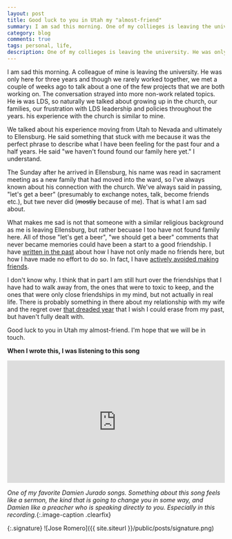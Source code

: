 ```yaml
---
layout: post
title: Good luck to you in Utah my "almost-friend"
summary: I am sad this morning. One of my collieges is leaving the university. He was only here for three years and we rarely worked together. We met a couple of weeks ago to talk about a project of remorse over having stolen it, I was grateful to have found the Black Crowes because of it.
category: blog
comments: true
tags: personal, life,
description: One of my collieges is leaving the university. He was only here for three years and we rarely worked together. We met a couple of weeks ago to talk about a project that we are both working on and the conversation strayed into more non-work related topics.
---
```


I am sad this morning. A colleague of mine is leaving the university. He was only here for three years and though we rarely worked together, we met a couple of weeks ago to talk about a one of the few projects that we are both working on. The conversation strayed into more non-work related topics. He <strike>is</strike> was LDS, so naturally we talked about growing up in the church, our families, our frustration with LDS leadership and policies throughout the years. his experience with the church is similar to mine. 

We talked about his experience moving from Utah to Nevada and ultimately to Ellensburg. He said something that stuck with me because it was the perfect phrase to describe what I have been feeling for the past four and a half years. He said "we haven't found found our family here yet." I understand.

The Sunday after he arrived in Ellensburg, his name was read in sacrament meeting as a new family that had moved into the ward, so I've always known about his connection with the church. We've always said in passing, "let's get a beer" (presumably to exchange notes, talk, become friends etc.), but twe never did (<strike>mostly</strike> because of me). That is what I am sad about.

What makes me sad is not that someone with a similar religious background as me is leaving Ellensburg, but rather becuase I too have not found family here. All of those "let's get a beer", "we should get a beer" comments that never became memories could have been a start to a good friendship. I have [written in the past](http://martyromero.me/fall-reflections-one-nine) about how I have not only made no friends here, but how I have made no effort to do so. In fact, I have [actively avoided making friends](http://martyromero.me/depression-loneliness-and-guilt).

I don't know why. I think that in part I am still hurt over the friendships that I have had to walk away from, the ones that were to toxic to keep, and the ones that were only close friendships in my mind, but not actually in real life. There is probably something in there about my relationship with my wife and the regret over [that dreaded year](http://martyromero.me/depression-loneliness-and-guilt) that I wish I could erase from my past, but haven't fully dealt with.

Good luck to you in Utah my almost-friend. I'm hope that we will be in touch.

**When I wrote this, I was listening to this song**
 <style>.embed-container { position: relative; padding-bottom: 56.25%; height: 0; overflow: hidden; max-width: 100%; } .embed-container iframe, .embed-container object, .embed-container embed { position: absolute; top: 0; left: 0; width: 100%; height: 100%; }</style>
<div class='embed-container'><iframe src='https://www.youtube.com/embed/bS9iMmBepw0?rel=0&amp;t=20s&amp;showinfo=0' frameborder='0' allowfullscreen></iframe></div>

*One of my favorite Damien Jurado songs. Something about this song feels like a sermon, the kind that is going to change you in some way, and Damien like a preacher who is speaking directly to you. Especially in this recording.*{:.image-caption .clearfix}

{:.signature}
![Jose Romero]({{ site.siteurl }}/public/posts/signature.png)